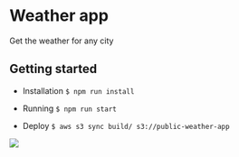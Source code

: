 # Weather app
Get the weather for any city

## Getting started
- Installation
`$ npm run install`

- Running
`$ npm run start`

- Deploy
`$ aws s3 sync build/ s3://public-weather-app`

![](demo.gif)
